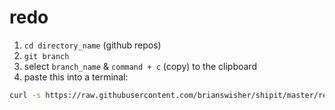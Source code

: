 # redo

1. `cd directory_name` (github repos)
2. `git branch`
3. select `branch_name` & `command + c` (copy) to the clipboard
4. paste this into a terminal:

```bash
curl -s https://raw.githubusercontent.com/brianswisher/shipit/master/redo.sh | bash
```

